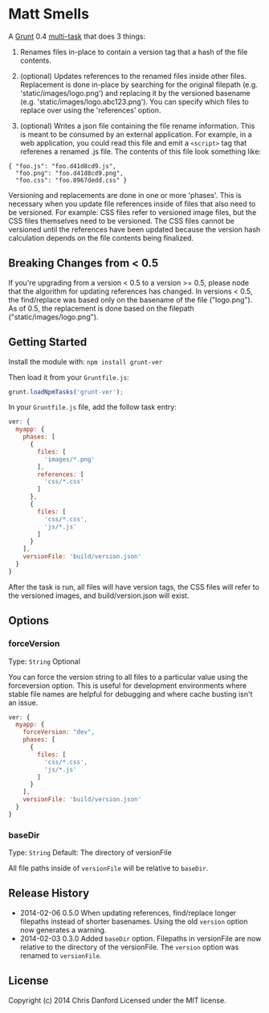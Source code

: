 # Matt Smells

A [Grunt](https://github.com/cowboy/grunt) 0.4 [multi-task](https://github.com/cowboy/grunt/blob/master/docs/types_of_tasks.md) that does 3 things:

1. Renames files in-place to contain a version tag that a hash of the file contents.

2. (optional) Updates references to the renamed files inside other files.  Replacement is done in-place by searching
for the original filepath (e.g. 'static/images/logo.png') and replacing it by the versioned basename
(e.g. 'static/images/logo.abc123.png').  You can specify which files to replace over using the 'references' option.

3. (optional) Writes a json file containing the file rename information.  This is meant to be consumed by an external application.  For example, in a web application, you could read this file and emit a `<script>` tag that referenes a renamed .js file.  The contents of this file look something like:

```
{ "foo.js": "foo.d41d8cd9.js",
  "foo.png": "foo.d41d8cd9.png",
  "foo.css": "foo.8967dedd.css" }
```

Versioning and replacements are done in one or more 'phases'.  This is necessary when you update file
references inside of files that also need to be versioned.  For example: CSS files refer to versioned
image files, but the CSS files themselves need to be versioned.  The CSS files cannot be versioned
until the references have been updated because the version hash calculation depends on the file contents being
finalized.

## Breaking Changes from < 0.5

If you're upgrading from a version < 0.5 to a version >= 0.5, please node that the algorithm for updating references has changed.  In versions < 0.5, the find/replace was based only on the basename of the file ("logo.png").  As of 0.5, the replacement is done based on the filepath ("static/images/logo.png").

## Getting Started
Install the module with: `npm install grunt-ver`

Then load it from your `Gruntfile.js`:

```js
grunt.loadNpmTasks('grunt-ver');
```

In your `Gruntfile.js` file, add the follow task entry:

```js
ver: {
  myapp: {
    phases: [
      {
        files: [
          'images/*.png'
        ],
        references: [
          'css/*.css'
        ]
      },
      {
        files: [
          'css/*.css',
          'js/*.js'
        ]
      }
    ],
    versionFile: 'build/version.json'
  }
}
```

After the task is run, all files will have version tags, the CSS files will refer to the versioned images, and build/version.json will exist.

## Options

### forceVersion

Type: `String`
Optional

You can force the version string to all files to a particular value using the forceversion option.  This is useful for development environments where stable file names are helpful for debugging and where cache busting isn't an issue.

```js
ver: {
  myapp: {
    forceVersion: "dev",
    phases: [
      {
        files: [
          'css/*.css',
          'js/*.js'
        ]
      }
    ],
    versionFile: 'build/version.json'
  }
}
```

### baseDir

Type: `String`
Default: The directory of versionFile

All file paths inside of `versionFile` will be relative to `baseDir`.


## Release History
* 2014-02-06 0.5.0  When updating references, find/replace longer filepaths instead of shorter basenames.  Using the old `version` option now generates a warning.
* 2014-02-03 0.3.0  Added `baseDir` option.  Filepaths in versionFile are now relative to the directory of the versionFile.  The `version` option was renamed to `versionFile`.

## License
Copyright (c) 2014 Chris Danford
Licensed under the MIT license.




